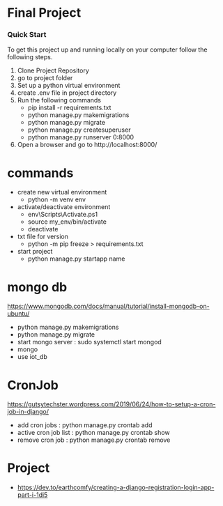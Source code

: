 # Final Project

### Quick Start

To get this project up and running locally on your computer follow the following steps.

1. Clone Project Repository
2. go to project folder
3. Set up a python virtual environment
4. create .env file in project directory
5. Run the following commands
   - pip install -r requirements.txt
   - python manage.py makemigrations
   - python manage.py migrate
   - python manage.py createsuperuser
   - python manage.py runserver 0:8000
6. Open a browser and go to http://localhost:8000/

# commands

- create new virtual environment
  - python -m venv env
- activate/deactivate environment
  - env\Scripts\Activate.ps1
  - source my_env/bin/activate
  - deactivate
- txt file for version
  - python -m pip freeze > requirements.txt
- start project
  - python manage.py startapp name

# mongo db

https://www.mongodb.com/docs/manual/tutorial/install-mongodb-on-ubuntu/

- python manage.py makemigrations
- python manage.py migrate
- start mongo server : sudo systemctl start mongod
- mongo
- use iot_db

# CronJob

https://gutsytechster.wordpress.com/2019/06/24/how-to-setup-a-cron-job-in-django/

- add cron jobs : python manage.py crontab add
- active cron job list : python manage.py crontab show
- remove cron job : python manage.py crontab remove

# Project

- https://dev.to/earthcomfy/creating-a-django-registration-login-app-part-i-1di5
